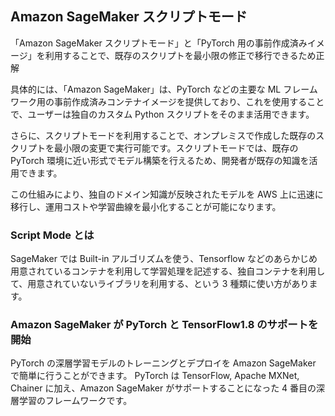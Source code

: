 ## Amazon SageMaker スクリプトモード

「Amazon SageMaker スクリプトモード」と「PyTorch 用の事前作成済みイメージ」を利用することで、既存のスクリプトを最小限の修正で移行できるため正解

具体的には、「Amazon SageMaker」は、PyTorch などの主要な ML フレームワーク用の事前作成済みコンテナイメージを提供しており、これを使用することで、ユーザーは独自のカスタム Python スクリプトをそのまま活用できます。

さらに、スクリプトモードを利用することで、オンプレミスで作成した既存のスクリプトを最小限の変更で実行可能です。スクリプトモードでは、既存の PyTorch 環境に近い形式でモデル構築を行えるため、開発者が既存の知識を活用できます。

この仕組みにより、独自のドメイン知識が反映されたモデルを AWS 上に迅速に移行し、運用コストや学習曲線を最小化することが可能になります。

### Script Mode とは

SageMaker では Built-in アルゴリズムを使う、Tensorflow などのあらかじめ用意されているコンテナを利用して学習処理を記述する、独自コンテナを利用して、用意されていないライブラリを利用する、という 3 種類に使い方があります。

### Amazon SageMaker が PyTorch と TensorFlow1.8 のサポートを開始

PyTorch の深層学習モデルのトレーニングとデプロイを Amazon SageMaker で簡単に行うことができます。
PyTorch は TensorFlow, Apache MXNet, Chainer に加え、Amazon SageMaker がサポートすることになった 4 番目の深層学習のフレームワークです。
